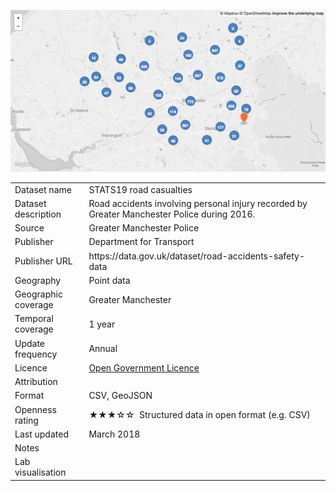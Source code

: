 
[<img src="thumbnail.png">](STATS19_casualty_data_2016_styled.geojson)
</br>

<table>
<tr>
	<td>Dataset name</td>
	<td>STATS19 road casualties </td>
</tr>
<tr>
	<td>Dataset description</td>
	<td>Road accidents involving personal injury recorded by Greater Manchester Police during 2016.</td>
</tr>
<tr>
	<td>Source</td>
	<td>Greater Manchester Police</td>
</tr>
<tr>
	<td>Publisher</td>
	<td>Department for Transport</td>
</tr>
<tr>
	<td>Publisher URL</td>
	<td><a href="https://data.gov.uk/dataset/road-accidents-safety-data"></a>https://data.gov.uk/dataset/road-accidents-safety-data</td>
</tr>
<tr>
	<td>Geography</td>
	<td>Point data</td>
</tr>
<tr>
	<td>Geographic coverage</td>
	<td>Greater Manchester</td>
</tr>
<tr>
	<td>Temporal coverage</td>
	<td>1 year</td>
</tr>
<tr>
	<td>Update frequency</td>
	<td>Annual</td>
</tr>
<tr>
	<td>Licence</td>
	<td><a href="http://www.nationalarchives.gov.uk/doc/open-government-licence/version/3/">Open Government Licence</a></td>
</tr>
<tr>
	<td>Attribution</td>
	<td></td>
</tr>
<tr>
	<td>Format</td>
	<td>CSV, GeoJSON</td>
</tr>
<tr>
	<td>Openness rating</td>
	<td>&#9733&#9733&#9733&#9734&#9734&nbsp; Structured data in open format (e.g. CSV)</td>
</tr>
<tr>
	<td>Last updated</td>
	<td>March 2018</td>
</tr>
<tr>
	<td>Notes</td>
	<td></td>
</tr>
<tr>
	<td>Lab visualisation</td>
	<td><a href=""></a></td>
</tr>
</table>
